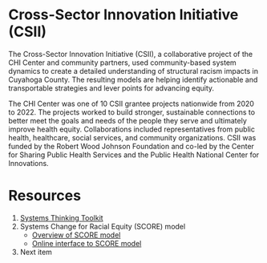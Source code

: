 # Cross-Sector Innovation Initiative (CSII)

The Cross-Sector Innovation Initiative (CSII), a collaborative project of the CHI Center and community partners, used community-based system dynamics to create a detailed understanding of structural racism impacts in Cuyahoga County. The resulting models are helping  identify actionable and transportable strategies and lever points for advancing equity.

The CHI Center was one of 10 CSII grantee projects nationwide from 2020 to 2022. The projects worked to build stronger, sustainable connections to better meet the goals and needs of the people they serve and ultimately improve health equity. Collaborations included representatives from public health, healthcare, social services, and community organizations. CSII was funded by the Robert Wood Johnson Foundation and co-led by the Center for Sharing Public Health Services and the Public Health National Center for Innovations.

# Resources 

1. [Systems Thinking Toolkit](https://github.com/CBSDLab/CSII/blob/main/CSII%20Systems%20Thinking%20Toolkit%20v6.pdf)
2. Systems Change for Racial Equity (SCORE) model
    * [Overview of SCORE model](https://github.com/CBSDLab/CSII/blob/peterhovmand-content-additions-01/CSII%20model%20brief%202%20October%2025%2C%202021%20v1.pdf)
    * [Online interface to SCORE model](https://exchange.iseesystems.com/public/psh/score/index.html#page1)
3. Next item

